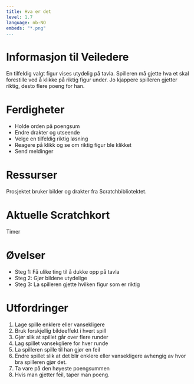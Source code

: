 ```yaml
---
title: Hva er det
level: 1.7
language: nb-NO
embeds: "*.png"
...
```


# Informasjon til Veiledere

En tilfeldig valgt figur vises utydelig på tavla. Spilleren må gjette
hva et skal forestille ved å klikke på riktig figur under. Jo kjappere
spilleren gjetter riktig, desto flere poeng for han.

# Ferdigheter
* Holde orden på poengsum
* Endre drakter og utseende
* Velge en tilfeldig riktig løsning
* Reagere på klikk og se om riktig figur ble klikket
* Send meldinger

# Ressurser
Prosjektet bruker bilder og drakter fra Scratchbibliotektet.

# Aktuelle Scratchkort
Timer

# Øvelser
* Steg 1: Få ulike ting til å dukke opp på tavla
* Steg 2: Gjør bildene utydelige
* Steg 3: La spilleren gjette hvilken figur som er riktig

# Utfordringer
1. Lage spille enklere eller vansekligere
2. Bruk forskjellig bildeeffekt i hvert spill
3. Gjør slik at spillet går over flere runder
4. Lag spillet vansekgliere for hver runde
5. La spilleren spille til han gjør en feil
6. Endre spillet slik at det blir enklere eller vansekligere avhengig av hvor bra spilleren gjør det.
7. Ta vare på den høyeste poengsummen
8. Hvis man gjetter feil, taper man poeng.



